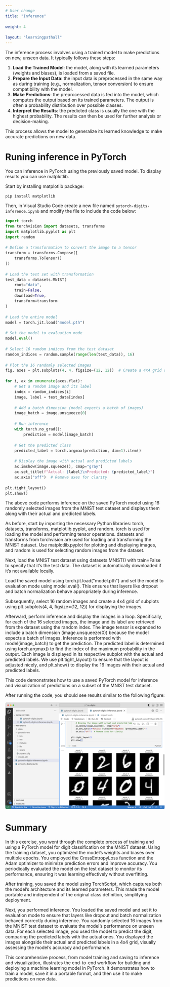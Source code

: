 ```yaml
---
# User change
title: "Inference"

weight: 4

layout: "learningpathall"
---
```


The inference process involves using a trained model to make predictions on new, unseen data. It typically follows these steps:

1. **Load the Trained Model**: the model, along with its learned parameters (weights and biases), is loaded from a saved file.
2. **Prepare the Input Data**: the input data is preprocessed in the same way as during training (e.g., normalization, tensor conversion) to ensure compatibility with the model.
3. **Make Predictions**: the preprocessed data is fed into the model, which computes the output based on its trained parameters. The output is often a probability distribution over possible classes.
4. **Interpret the Results**: the predicted class is usually the one with the highest probability. The results can then be used for further analysis or decision-making.

This process allows the model to generalize its learned knowledge to make accurate predictions on new data.

# Runing inference in PyTorch

You can inference in PyTorch using the previously saved model. To display results you can use matplotlib. 

Start by installing matplotlib package:

```console
pip install matplotlib
```

Then, in Visual Studio Code create a new file named `pytorch-digits-inference.ipynb` and modify the file to include the code below:

```python
import torch
from torchvision import datasets, transforms
import matplotlib.pyplot as plt
import random

# Define a transformation to convert the image to a tensor
transform = transforms.Compose([
    transforms.ToTensor()
])

# Load the test set with transformation
test_data = datasets.MNIST(
    root="data",
    train=False,
    download=True,
    transform=transform
)

# Load the entire model
model = torch.jit.load("model.pth")

# Set the model to evaluation mode
model.eval()

# Select 16 random indices from the test dataset
random_indices = random.sample(range(len(test_data)), 16)

# Plot the 16 randomly selected images
fig, axes = plt.subplots(4, 4, figsize=(12, 12))  # Create a 4x4 grid of subplots

for i, ax in enumerate(axes.flat):
    # Get a random image and its label
    index = random_indices[i]
    image, label = test_data[index]

    # Add a batch dimension (model expects a batch of images)
    image_batch = image.unsqueeze(0)

    # Run inference
    with torch.no_grad():
        prediction = model(image_batch)

    # Get the predicted class
    predicted_label = torch.argmax(prediction, dim=1).item()

    # Display the image with actual and predicted labels
    ax.imshow(image.squeeze(), cmap="gray")
    ax.set_title(f"Actual: {label}\nPredicted: {predicted_label}")
    ax.axis("off")  # Remove axes for clarity

plt.tight_layout()
plt.show()
```

The above code performs inference on the saved PyTorch model using 16 randomly selected images from the MNIST test dataset and displays them along with their actual and predicted labels.

As before, start by importing the necessary Python libraries: torch, datasets, transforms, matplotlib.pyplot, and random. torch is used for loading the model and performing tensor operations. datasets and transforms from torchvision are used for loading and transforming the MNIST dataset. Use matplotlib.pyplot for plotting and displaying images, and random is used for selecting random images from the dataset.

Next, load the MNIST test dataset using datasets.MNIST() with train=False to specify that it’s the test data. The dataset is automatically downloaded if it’s not available locally.

Load the saved model using torch.jit.load("model.pth") and set the model to evaluation mode using model.eval(). This ensures that layers like dropout and batch normalization behave appropriately during inference.

Subsequently, select 16 random images and create a 4x4 grid of subplots using plt.subplots(4, 4, figsize=(12, 12)) for displaying the images.

Afterward, perform inference and display the images in a loop. Specifically, for each of the 16 selected images, the image and its label are retrieved from the dataset using the random index. The image tensor is expanded to include a batch dimension (image.unsqueeze(0)) because the model expects a batch of images. Inference is performed with model(image_batch) to get the prediction. The predicted label is determined using torch.argmax() to find the index of the maximum probability in the output. Each image is displayed in its respective subplot with the actual and predicted labels. We use plt.tight_layout() to ensure that the layout is adjusted nicely, and plt.show() to display the 16 images with their actual and predicted labels.

This code demonstrates how to use a saved PyTorch model for inference and visualization of predictions on a subset of the MNIST test dataset.

After running the code, you should see results similar to the following figure:

![image](Figures/03.png)

# Summary

In this exercise, you went through the complete process of training and using a PyTorch model for digit classification on the MNIST dataset. Using the training dataset, you optimized the model’s weights and biases over multiple epochs. You employed the CrossEntropyLoss function and the Adam optimizer to minimize prediction errors and improve accuracy. You periodically evaluated the model on the test dataset to monitor its performance, ensuring it was learning effectively without overfitting.

After training, you saved the model using TorchScript, which captures both the model’s architecture and its learned parameters. This made the model portable and independent of the original class definition, simplifying deployment.

Next, you performed inference. You loaded the saved model and set it to evaluation mode to ensure that layers like dropout and batch normalization behaved correctly during inference. You randomly selected 16 images from the MNIST test dataset to evaluate the model’s performance on unseen data. For each selected image, you used the model to predict the digit, comparing the predicted labels with the actual ones. You displayed the images alongside their actual and predicted labels in a 4x4 grid, visually assessing the model’s accuracy and performance.

This comprehensive process, from model training and saving to inference and visualization, illustrates the end-to-end workflow for building and deploying a machine learning model in PyTorch. It demonstrates how to train a model, save it in a portable format, and then use it to make predictions on new data.